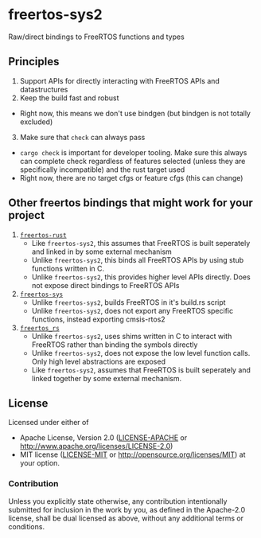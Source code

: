 # freertos-sys2

Raw/direct bindings to FreeRTOS functions and types

## Principles

 1. Support APIs for directly interacting with FreeRTOS APIs and datastructures
 2. Keep the build fast and robust
   - Right now, this means we don't use bindgen (but bindgen is not totally excluded)
 3. Make sure that `check` can always pass
   - `cargo check` is important for developer tooling. Make sure this always
     can complete check regardless of features selected (unless they are
     specifically incompatible) and the rust target used
   - Right now, there are no target cfgs or feature cfgs (this can change)

## Other freertos bindings that might work for your project

 1. [`freertos-rust`](https://crates.io/crates/freertos-rust)
    - Like `freertos-sys2`, this assumes that FreeRTOS is built seperately and
      linked in by some external mechanism
    - Unlike `freertos-sys2`, this binds all FreeRTOS APIs by using stub
      functions written in C.
    - Unlike `freertos-sys2`, this provides higher level APIs directly. Does
      not expose direct bindings to FreeRTOS APIs
 2. [`freertos-sys`](https://crates.io/crates/freertos-sys)
    - Unlike `freertos-sys2`, builds FreeRTOS in it's build.rs script
    - Unlike `freertos-sys2`, does not export any FreeRTOS specific functions,
      instead exporting cmsis-rtos2
 3. [`freertos_rs`](https://crates.io/crates/freertos_rs)
    - Unlike `freertos-sys2`, uses shims written in C to interact with FreeRTOS
      rather than binding the symbols directly
    - Unlike `freertos-sys2`, does not expose the low level function calls.
      Only high level abstractions are exposed
    - Like `freertos-sys2`, assumes that FreeRTOS is built seperately and
      linked together by some external mechanism.

## License

Licensed under either of
 * Apache License, Version 2.0 ([LICENSE-APACHE](LICENSE-APACHE) or
   http://www.apache.org/licenses/LICENSE-2.0)
 * MIT license ([LICENSE-MIT](LICENSE-MIT) or
   http://opensource.org/licenses/MIT) at your option.

### Contribution

Unless you explicitly state otherwise, any contribution intentionally submitted
for inclusion in the work by you, as defined in the Apache-2.0 license, shall
be dual licensed as above, without any additional terms or conditions.
